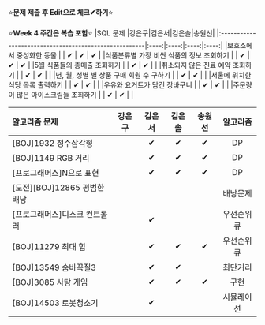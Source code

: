 ⭐**문제 제출 후 Edit으로 체크✔하기**⭐<br/><br/>
⭐**Week 4 주간은 복습 포함**⭐
|SQL 문제                                               |강은구|김은서|김은솔|송원선|
|:------------------------------------------------------|:----:|:----:|:----:|:----:|
|보호소에서 중성화한 동물                                |      |  ✔   |   ✔   |  ✔    | 
|식품분류별 가장 비싼 식품의 정보 조회하기               |      |  ✔   |     ✔  |  ✔  | 
|5월 식품들의 총매출 조회하기                            |      |  ✔   |    ✔  |      | 
|취소되지 않은 진료 예약 조회하기                        |      |  ✔   |    ✔   |      | 
|년, 월, 성별 별 상품 구매 회원 수 구하기                |      | ✔   |    ✔   |      | 
|서울에 위치한 식당 목록 출력하기                        |      |  ✔   |    ✔   |      | 
|우유와 요거트가 담긴 장바구니                           |      | ✔   |    ✔   |      | 
|주문량이 많은 아이스크림들 조회하기                     |      |  ✔   |     ✔  |      | 

|알고리즘 문제                 |강은구|김은서|김은솔|송원선|알고리즘|
|:------------------------------|:----:|:----:|:----:|:----:|:------:|
|[BOJ]1932 정수삼각형           |      |   ✔  |    ✔ |   ✔   |DP       |
|[BOJ]1149 RGB 거리             |      |   ✔  |    ✔ |   ✔   |DP       |
|[프로그래머스]N으로 표현        |      |   ✔  |   ✔  |   ✔   |DP        |
|[도전][BOJ]12865 평범한 배낭   |      |      |      |      |배낭문제  |
|[프로그래머스]디스크 컨트롤러   |      |  ✔  |      |      |우선순위큐|
|[BOJ]11279 최대 힙            |      |  ✔  |  ✔   |   ✔   |우선순위큐|
|[BOJ]13549 숨바꼭질3          |      |  ✔  |   ✔  |      |최단거리  |
|[BOJ]3085 사탕 게임           |      |  ✔  |   ✔  |   ✔   |구현      |
|[BOJ]14503 로봇청소기         |      |  ✔  |      |      |시뮬레이션|
